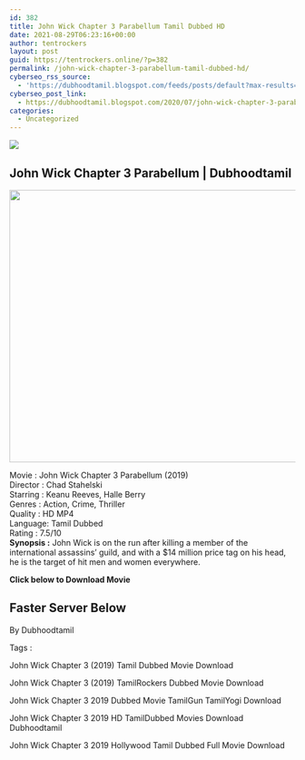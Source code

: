 ```yaml
---
id: 382
title: John Wick Chapter 3 Parabellum Tamil Dubbed HD
date: 2021-08-29T06:23:16+00:00
author: tentrockers
layout: post
guid: https://tentrockers.online/?p=382
permalink: /john-wick-chapter-3-parabellum-tamil-dubbed-hd/
cyberseo_rss_source:
  - 'https://dubhoodtamil.blogspot.com/feeds/posts/default?max-results=150&start-index=151'
cyberseo_post_link:
  - https://dubhoodtamil.blogspot.com/2020/07/john-wick-chapter-3-parabellum-tamil.html
categories:
  - Uncategorized
---
```

<div class="media_block">
  <img src="https://1.bp.blogspot.com/-fwtGtm2BfF8/XvyDOOc4ohI/AAAAAAAABmw/YsSvK7DrelUeDnKS60Pk1U2fO5vPnbYwwCNcBGAsYHQ/s72-c/IMG_9376.jpeg" class="media_thumbnail" />
</div>

<div dir="ltr" trbidi="on" readability="25.503393665158">
  <h2>
    <span>John Wick Chapter 3 Parabellum | Dubhoodtamil</span>
  </h2>
  
  <div class="separator">
    <a href="https://1.bp.blogspot.com/-fwtGtm2BfF8/XvyDOOc4ohI/AAAAAAAABmw/YsSvK7DrelUeDnKS60Pk1U2fO5vPnbYwwCNcBGAsYHQ/s1600/IMG_9376.jpeg" imageanchor="1"><img loading="lazy" border="0" data-original-height="1204" data-original-width="1600" height="480" src="https://1.bp.blogspot.com/-fwtGtm2BfF8/XvyDOOc4ohI/AAAAAAAABmw/YsSvK7DrelUeDnKS60Pk1U2fO5vPnbYwwCNcBGAsYHQ/s640/IMG_9376.jpeg" width="640" /></a>
  </div>
  
  <p>
    Movie<span> </span>:<span> </span>John Wick Chapter 3 Parabellum (2019)<br />Director<span> </span>:<span> </span>Chad Stahelski<br />Starring<span> </span>:<span> </span>Keanu Reeves, Halle Berry<br />Genres<span> </span>:<span> </span>Action, Crime, Thriller<br />Quality<span> </span>:<span> </span>HD MP4<br />Language:<span> </span>Tamil Dubbed<br />Rating<span> </span>:<span> </span>7.5/10<br /><b>Synopsis :</b> John Wick is on the run after killing a member of the international assassins&#8217; guild, and with a $14 million price tag on his head, he is the target of hit men and women everywhere.
  </p>
  
  <p>
    <span><b>Click below to Download Movie</b></span>
  </p>
  
  <h2>
    <span><b>Faster Server Below</b></span>
  </h2>
  
  <p>
    <span>By Dubhoodtamil</span>
  </p>
  
  <p>
    <span>Tags :</span>
  </p>
  
  <p>
    <span>John Wick Chapter 3 (2019) Tamil Dubbed Movie Download</span>
  </p>
  
  <p>
    <span>John Wick Chapter 3 (2019) TamilRockers Dubbed Movie&nbsp;</span><span>Download</span>
  </p>
  
  <p>
    <span>John Wick Chapter 3 2019 Dubbed Movie TamilGun TamilYogi Download</span>
  </p>
  
  <p>
    <span>John Wick Chapter 3 2019 HD TamilDubbed Movies Download Dubhoodtamil&nbsp;</span>
  </p>
  
  <p>
    <span>John Wick Chapter 3 2019 Hollywood Tamil Dubbed Full Movie Download</span>
  </p>
</div>